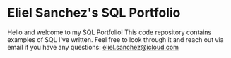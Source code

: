 # Eliel Sanchez's SQL Portfolio

Hello and welcome to my SQL Portfolio! This code repository contains examples of SQL I've written. Feel free to look through it and reach out via email if you have any questions: eliel.sanchez@icloud.com

